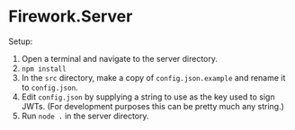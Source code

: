 # Firework.Server

Setup:
1. Open a terminal and navigate to the server directory.
2. `npm install`
3. In the `src` directory, make a copy of `config.json.example` and rename it to `config.json`.
4. Edit `config.json` by supplying a string to use as the key used to sign JWTs. (For development purposes this can be pretty much any string.)
5. Run `node .` in the server directory.
